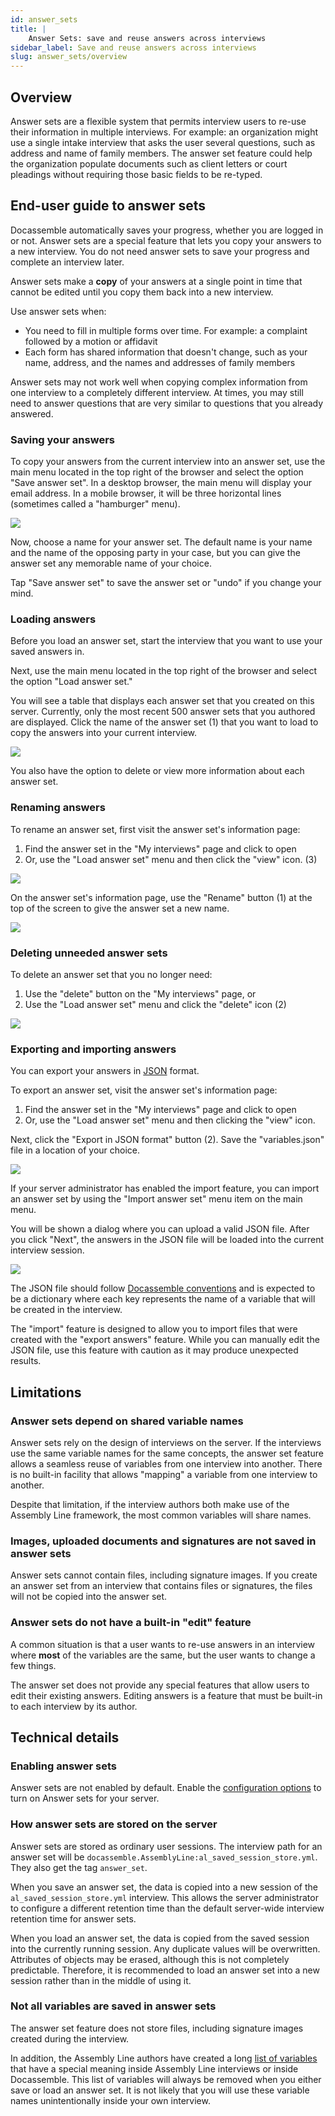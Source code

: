 ```yaml
---
id: answer_sets
title: |
    Answer Sets: save and reuse answers across interviews
sidebar_label: Save and reuse answers across interviews
slug: answer_sets/overview
---
```


## Overview

Answer sets are a flexible system that permits interview users to re-use their
information in multiple interviews. For example: an organization might use a single
intake interview that asks the user several questions, such as address and name of 
family members. The answer set feature could help the organization populate documents
such as client letters or court pleadings without requiring those basic fields to be
re-typed.

## End-user guide to answer sets

Docassemble automatically saves your progress, whether you are logged in or not.
Answer sets are a special feature that lets you copy your answers to a new interview.
You do not need answer sets to save your progress and complete an interview later.

Answer sets make a **copy** of your answers at a single point in time that
cannot be edited until you copy them back into a new interview.

Use answer sets when:

* You need to fill in multiple forms over time. For example: a complaint
  followed by a motion or affidavit
* Each form has shared information that doesn't change, such as your name,
  address, and the names and addresses of family members

Answer sets may not work well when copying complex information from one
interview to a completely different interview. At times, you may still need to
answer questions that are very similar to questions that you already answered.

### Saving your answers

To copy your answers from the current interview into an answer set, use the main
menu located in the top right of the browser and select the option "Save answer
set". In a desktop browser, the main menu will display your email address. In a
mobile browser, it will be three horizontal lines (sometimes called a
"hamburger" menu).

![](../../assets/answer_set_menu.png)

Now, choose a name for your answer set. The default name is your name and the
name of the opposing party in your case, but you can give the answer set
any memorable name of your choice.

Tap "Save answer set" to save the answer set or "undo" if you change your mind.

### Loading answers

Before you load an answer set, start the interview that you want to use your
saved answers in.

Next, use the main menu located in the top right of the browser and select the
option "Load answer set."

You will see a table that displays each answer set that you created on this
server. Currently, only the most recent 500 answer sets that you authored are
displayed. Click the name of the answer set (1) that you want to load to copy the
answers into your current interview.

![](../../assets/load_answer_set_table.png)


You also have the option to delete or view more information about each answer
set.

### Renaming answers

To rename an answer set, first visit the answer set's information page:

1. Find the answer set in the "My interviews" page and click to open
2. Or, use the "Load answer set" menu and then click the "view" icon. (3)

![](../../assets/load_answer_set_table.png)

On the answer set's information page, use the "Rename" button (1) at the top of the
screen to give the answer set a new name.

![](../../assets/answer_set_information_screen.png)

### Deleting unneeded answer sets

To delete an answer set that you no longer need:

1. Use the "delete" button on the "My interviews" page, or
1. Use the "Load answer set" menu and click the "delete" icon (2)

![](../../assets/load_answer_set_table.png)

### Exporting and importing answers

You can export your answers in [JSON](https://www.json.org/json-en.html) format.

To export an answer set, visit the answer set's information page:

1. Find the answer set in the "My interviews" page and click to open
2. Or, use the "Load answer set" menu and then clicking the "view" icon.

Next, click the "Export in JSON format" button (2). Save the "variables.json" file in
a location of your choice.

![](../../assets/answer_set_information_screen.png)


If your server administrator has enabled the import feature, you can import an
answer set by using the "Import answer set" menu item on the main menu.

You will be shown a dialog where you can upload a valid JSON file. After you
click "Next", the answers in the JSON file will be loaded into the current
interview session.

![](../../assets/load_answer_set_json.png)

The JSON file should follow [Docassemble
conventions](https://docassemble.org/docs/api.html#session_post) and is expected
to be a dictionary where each key represents the name of a variable that will be
created in the interview. 

The "import" feature is designed to allow you to
import files that were created with the "export answers" feature. While you can manually
edit the JSON file, use this feature with caution as it may produce unexpected results.

## Limitations

### Answer sets depend on shared variable names

Answer sets rely on the design of interviews on the server. If the interviews
use the same variable names for the same concepts, the answer set feature allows
a seamless reuse of variables from one interview into another. There is no
built-in facility that allows "mapping" a variable from one interview to another.

Despite that limitation, if the interview authors both make use of the Assembly
Line framework, the most common variables will share names.

### Images, uploaded documents and signatures are not saved in answer sets

Answer sets cannot contain files, including signature images. If you create an
answer set from an interview that contains files or signatures, the files will
not be copied into the answer set.

### Answer sets do not have a built-in "edit" feature

A common situation is that a user wants to re-use answers in an interview where
**most** of the variables are the same, but the user wants to change a few
things.

The answer set does not provide any special features that allow users to edit
their existing answers. Editing answers is a feature that must be built-in to
each interview by its author.


## Technical details

### Enabling answer sets

Answer sets are not enabled by default. Enable the [configuration
options](../../magic_variables.md#enable-or-disable-answer-sets) to turn on Answer
sets for your server.

### How answer sets are stored on the server

Answer sets are stored as ordinary user sessions. The interview path for an
answer set will be `docassemble.AssemblyLine:al_saved_session_store.yml`. They also
get the tag `answer_set`.

When you save an answer set, the data is copied into a new session of the
`al_saved_session_store.yml` interview. This allows the server administrator to
configure a different retention time than the default server-wide interview
retention time for answer sets.

When you load an answer set, the data is copied from the saved session into the
currently running session. Any duplicate values will be overwritten. Attributes
of objects may be erased, although this is not completely predictable.
Therefore, it is recommended to load an answer set into a new session rather
than in the middle of using it.

### Not all variables are saved in answer sets

The answer set feature does not store files, including signature images created
during the interview.

In addition, the Assembly Line authors have created a long [list of
variables](https://github.com/SuffolkLITLab/docassemble-AssemblyLine/blob/cf74a161d35f754d754aedc0456e055c6726b0a6/docassemble/AssemblyLine/sessions.py#L57)
that have a special meaning inside Assembly Line interviews or inside
Docassemble. This list of variables will always be removed when you either save
or load an answer set. It is not likely that you will use these variable names
unintentionally inside your own interview.